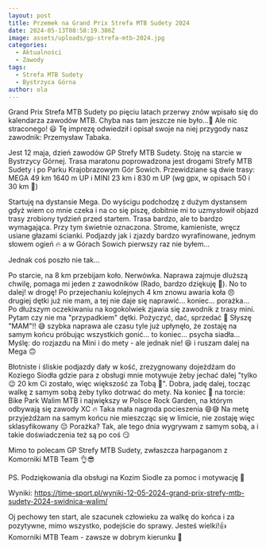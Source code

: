 ```yaml
---
layout: post
title: Przemek na Grand Prix Strefa MTB Sudety 2024
date: 2024-05-13T08:58:19.386Z
image: assets/uploads/gp-strefa-mtb-2024.jpg
categories:
  - Aktualności
  - Zawody
tags:
  - Strefa MTB Sudety
  - Bystrzyca Górna
author: ola
---
```

Grand Prix Strefa MTB Sudety po pięciu latach przerwy znów wpisało się do kalendarza zawodów MTB. Chyba nas tam jeszcze nie było...🤔 Ale nic straconego! 😃 Tę imprezę odwiedził i opisał swoje na niej przygody nasz zawodnik: Przemysław Tabaka.
<!--more-->

Jest 12 maja, dzień zawodów GP Strefy MTB Sudety. Stoję na starcie w Bystrzycy Górnej. Trasa maratonu poprowadzona jest drogami Strefy MTB Sudety i po Parku Krajobrazowym Gór Sowich. Przewidziane są dwie trasy: MEGA 49 km 1640 m UP i MINI 23 km i 830 m UP (wg gpx, w opisach 50 i 30 km 🤔)

Startuję na dystansie Mega. Do wyścigu podchodzę z dużym dystansem gdyż wiem co mnie czeka i na co się piszę, dobitnie mi to uzmysłowił objazd trasy zrobiony tydzień przed startem. Trasa bardzo, ale to bardzo wymagająca. Przy tym świetnie oznaczona. Strome, kamieniste, wręcz usiane głazami ścianki. Podjazdy jak i zjazdy bardzo wyrafinowane, jednym słowem ogień 🔥 a w Górach Sowich pierwszy raz nie byłem...

Jednak coś poszło nie tak... 

Po starcie, na 8 km przebijam koło. Nerwówka. Naprawa zajmuje dluższą chwilę, pomaga mi jeden z  zawodników (Rado, bardzo dziękuję 👊). No to dalej! w drogę! Po przejechaniu kolejnych 4 km znowu awaria koła 😠 drugiej dętki już nie mam, a tej nie daje się naprawić... koniec... porażka... Po dłuższym oczekiwaniu na kogokolwiek zjawia się zawodnik z trasy mini. Pytam czy nie ma "przypadkiem" dętki. Pożyczyć, dać, sprzedać 😬 Słyszę "MAM"!! 😅 szybka naprawa ale czasu tyle już upłynęło, że zostaję na samym końcu próbując wszystkich gonić... to koniec... psycha siadła... Myślę: do rozjazdu na Mini i do mety - ale jednak nie! 😆  i ruszam dalej na Mega 🙃

Błotniste i śliskie podjazdy dały w kość, zrezygnowany dojeżdżam do Koziego Siodła gdzie para z obsługi mnie motywuje żeby jechać dalej "tylko 😉 20 km Ci zostało, więc większość za Tobą 💪". Dobra, jadę dalej, tocząc walkę z samym sobą żeby tylko dotrwać do mety. Na koniec 🍒 na torcie:  Bike Park Walim MTB i największy w Polsce Rock Garden, na którym odbywają się zawody XC 🔥 Taka mała nagroda pocieszenia 😄😅 Na metę przyjeżdżam na samym końcu nie mieszcząc się w limicie, nie zostaję więc sklasyfikowany 😔 Porażka? Tak, ale tego dnia wygrywam z samym sobą, a i takie doświadczenia też są po coś 😏

Mimo to polecam GP Strefy MTB Sudety, zwłaszcza harpaganom z Komorniki MTB Team 👌😎

PS. Podziękowania dla obsługi na Kozim Siodle za pomoc i motywację  🫶

Wyniki: <https://time-sport.pl/wyniki-12-05-2024-grand-prix-strefy-mtb-sudety-2024-swidnica-walim/>

Oj pechowy ten start, ale szacunek człowieku za walkę do końca i za pozytywne, mimo wszystko, podejście do sprawy. Jesteś wielki!👍
Komorniki MTB Team - zawsze w dobrym kierunku 🙂